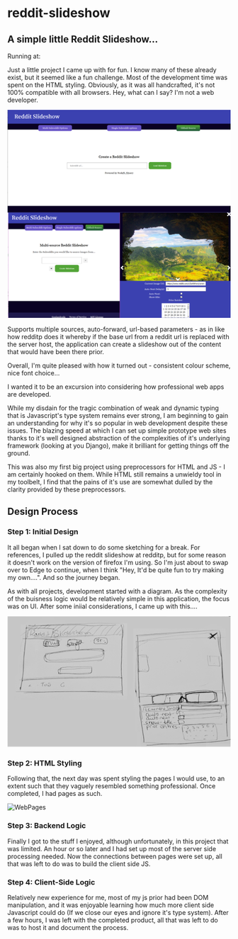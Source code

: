 # reddit-slideshow
## A simple little Reddit Slideshow...
Running at:

Just a little project I came up with for fun. I know many of these already exist, but it seemed like a fun challenge.
Most of the development time was spent on the HTML styling. Obviously, as it was all handcrafted, it's not 100% 
compatible with all browsers. 
Hey, what can I say? I'm not a web developer.

![FinalProduct](https://raw.githubusercontent.com/Gopiandcode/reddit-slideshow/master/Screens.png)

Supports multiple sources, auto-forward, url-based parameters - as in like how redditp does it whereby if the base url from
a reddit url is replaced with the server host, the application can create a slideshow out of the content that would have been
there prior.

Overall, I'm quite pleased with how it turned out - consistent colour scheme, nice font choice...

I wanted it to be an excursion into considering how professional web apps are developed.

While my disdain for the tragic combination of weak and dynamic typing that is Javascript's type system remains ever strong,
I am beginning to gain an understanding for why it's so popular in web development despite these issues. The blazing speed at
which I can set up simple prototype web sites thanks to it's well designed abstraction of the complexities of it's underlying 
framework (looking at you Django), make it brilliant for getting things off the ground.

This was also my first big project using preprocessors for HTML and JS - I am certainly hooked on them. While HTML still remains
a unwieldy tool in my toolbelt, I find that the pains of it's use are somewhat dulled by the clarity provided by these preprocessors.

## Design Process
### Step 1: Initial Design
It all began when I sat down to do some sketching for a break. For references, I pulled up the reddit slideshow at redditp, but for
some reason it doesn't work on the version of firefox I'm using. So I'm just about to swap over to Edge to continue, when I think
"Hey, It'd be quite fun to try making my own....". And so the journey began.

As with all projects, development started with a diagram. As the complexity of the buisness logic would be relatively simple in this
application, the focus was on UI. After some iniial considerations, I came up with this....

![InitialDiagram](https://raw.githubusercontent.com/Gopiandcode/reddit-slideshow/master/UI_Design.png)


### Step 2: HTML Styling
Following that, the next day was spent styling the pages I would use, to an extent such that they vaguely resembled something
professional. Once completed, I had pages as such.


![WebPages](https://raw.githubusercontent.com/Gopiandcode/reddit-slideshow/master/Screens.pmg)


### Step 3: Backend Logic
Finally I got to the stuff I enjoyed, although unfortunately, in this project that was limited. An hour or so later and I had set up
most of the server side processing needed. Now the connections between pages were set up, all that was left to do was to build the
client side JS.


### Step 4: Client-Side Logic
Relatively new experience for me, most of my js prior had been DOM manipulation, and it was enjoyable learning how much more
client side Javascript could do (If we close our eyes and ignore it's type system). After a few hours, I was left with the completed
product, all that was left to do was to host it and document the process.


